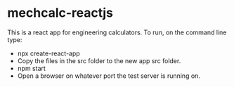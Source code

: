 # mechcalc-reactjs

This is a react app for engineering calculators. To run, on the command line type:
<ul>
<li>npx create-react-app</li>
<li>Copy the files in the src folder to the new app src folder.</li>
<li>npm start</li>
<li>Open a browser on whatever port the test server is running on.</li>
</ul>
